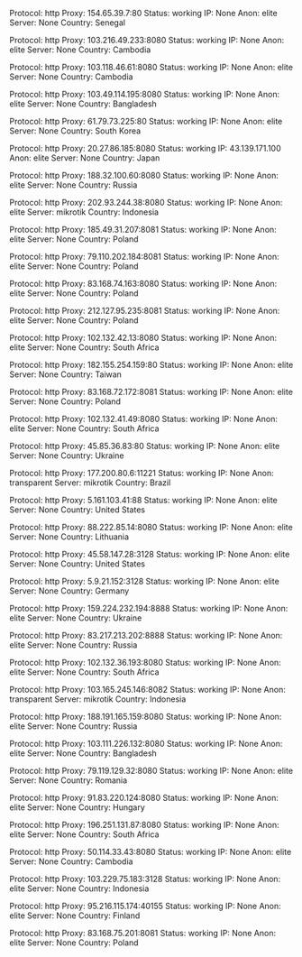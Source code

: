 Protocol: http
Proxy: 154.65.39.7:80
Status: working
IP: None
Anon: elite
Server: None
Country: Senegal

Protocol: http
Proxy: 103.216.49.233:8080
Status: working
IP: None
Anon: elite
Server: None
Country: Cambodia

Protocol: http
Proxy: 103.118.46.61:8080
Status: working
IP: None
Anon: elite
Server: None
Country: Cambodia

Protocol: http
Proxy: 103.49.114.195:8080
Status: working
IP: None
Anon: elite
Server: None
Country: Bangladesh

Protocol: http
Proxy: 61.79.73.225:80
Status: working
IP: None
Anon: elite
Server: None
Country: South Korea

Protocol: http
Proxy: 20.27.86.185:8080
Status: working
IP: 43.139.171.100
Anon: elite
Server: None
Country: Japan

Protocol: http
Proxy: 188.32.100.60:8080
Status: working
IP: None
Anon: elite
Server: None
Country: Russia

Protocol: http
Proxy: 202.93.244.38:8080
Status: working
IP: None
Anon: elite
Server: mikrotik
Country: Indonesia

Protocol: http
Proxy: 185.49.31.207:8081
Status: working
IP: None
Anon: elite
Server: None
Country: Poland

Protocol: http
Proxy: 79.110.202.184:8081
Status: working
IP: None
Anon: elite
Server: None
Country: Poland

Protocol: http
Proxy: 83.168.74.163:8080
Status: working
IP: None
Anon: elite
Server: None
Country: Poland

Protocol: http
Proxy: 212.127.95.235:8081
Status: working
IP: None
Anon: elite
Server: None
Country: Poland

Protocol: http
Proxy: 102.132.42.13:8080
Status: working
IP: None
Anon: elite
Server: None
Country: South Africa

Protocol: http
Proxy: 182.155.254.159:80
Status: working
IP: None
Anon: elite
Server: None
Country: Taiwan

Protocol: http
Proxy: 83.168.72.172:8081
Status: working
IP: None
Anon: elite
Server: None
Country: Poland

Protocol: http
Proxy: 102.132.41.49:8080
Status: working
IP: None
Anon: elite
Server: None
Country: South Africa

Protocol: http
Proxy: 45.85.36.83:80
Status: working
IP: None
Anon: elite
Server: None
Country: Ukraine

Protocol: http
Proxy: 177.200.80.6:11221
Status: working
IP: None
Anon: transparent
Server: mikrotik
Country: Brazil

Protocol: http
Proxy: 5.161.103.41:88
Status: working
IP: None
Anon: elite
Server: None
Country: United States

Protocol: http
Proxy: 88.222.85.14:8080
Status: working
IP: None
Anon: elite
Server: None
Country: Lithuania

Protocol: http
Proxy: 45.58.147.28:3128
Status: working
IP: None
Anon: elite
Server: None
Country: United States

Protocol: http
Proxy: 5.9.21.152:3128
Status: working
IP: None
Anon: elite
Server: None
Country: Germany

Protocol: http
Proxy: 159.224.232.194:8888
Status: working
IP: None
Anon: elite
Server: None
Country: Ukraine

Protocol: http
Proxy: 83.217.213.202:8888
Status: working
IP: None
Anon: elite
Server: None
Country: Russia

Protocol: http
Proxy: 102.132.36.193:8080
Status: working
IP: None
Anon: elite
Server: None
Country: South Africa

Protocol: http
Proxy: 103.165.245.146:8082
Status: working
IP: None
Anon: transparent
Server: mikrotik
Country: Indonesia

Protocol: http
Proxy: 188.191.165.159:8080
Status: working
IP: None
Anon: elite
Server: None
Country: Russia

Protocol: http
Proxy: 103.111.226.132:8080
Status: working
IP: None
Anon: elite
Server: None
Country: Bangladesh

Protocol: http
Proxy: 79.119.129.32:8080
Status: working
IP: None
Anon: elite
Server: None
Country: Romania

Protocol: http
Proxy: 91.83.220.124:8080
Status: working
IP: None
Anon: elite
Server: None
Country: Hungary

Protocol: http
Proxy: 196.251.131.87:8080
Status: working
IP: None
Anon: elite
Server: None
Country: South Africa

Protocol: http
Proxy: 50.114.33.43:8080
Status: working
IP: None
Anon: elite
Server: None
Country: Cambodia

Protocol: http
Proxy: 103.229.75.183:3128
Status: working
IP: None
Anon: elite
Server: None
Country: Indonesia

Protocol: http
Proxy: 95.216.115.174:40155
Status: working
IP: None
Anon: elite
Server: None
Country: Finland

Protocol: http
Proxy: 83.168.75.201:8081
Status: working
IP: None
Anon: elite
Server: None
Country: Poland

